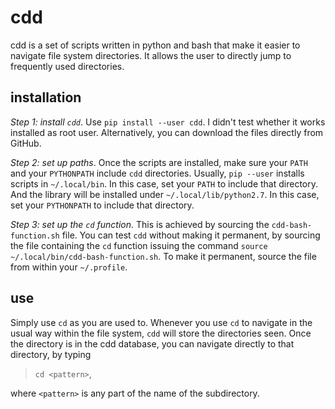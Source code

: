 # cdd

cdd is a set of scripts written in python and bash that make it
easier to navigate file system directories. It allows the user to
directly jump to frequently used directories.

## installation

*Step 1: install `cdd`*. Use `pip install --user cdd`. I didn't
test whether it works installed as root user. Alternatively, you
can download the files directly from GitHub.

*Step 2: set up paths*. Once the scripts are installed, make
sure your `PATH` and your `PYTHONPATH` include `cdd` directories.
Usually, `pip --user` installs scripts in `~/.local/bin`. In this
case, set your `PATH` to include that directory. And the library
will be installed under `~/.local/lib/python2.7`. In this case,
set your `PYTHONPATH` to include that directory.

*Step 3: set up the `cd` function*. This is achieved by sourcing
the `cdd-bash-function.sh` file. You can test `cdd` without
making it permanent, by sourcing the file containing the `cd`
function issuing the command `source
~/.local/bin/cdd-bash-function.sh`. To make it permanent, source
the file from within your `~/.profile`.

## use

Simply use `cd` as you are used to. Whenever you use `cd` to
navigate in the usual way within the file system, `cdd` will
store the directories seen. Once the directory is in the cdd
database, you can navigate directly to that directory, by typing

> `cd <pattern>`,

where `<pattern>` is any part of the name of the subdirectory.
